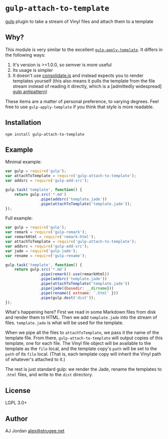 # `gulp-attach-to-template`

[gulp][1] plugin to take a stream of Vinyl files and attach them to a template

## Why?

This module is very similar to the excellent [`gulp-apply-template`][2]. It differs in the following ways:

1. It's version is >=1.0.0, so semver is more useful
2. Its usage is simpler
3. It doesn't use [consolidate.js][3] and instead expects you to render templates yourself (this also means it pulls the template from the file stream instead of reading it directly, which is a \[admittedly widespread] [gulp antipattern][4])

These items are a matter of personal preference, to varying degrees. Feel free to use `gulp-apply-template` if you think that style is more readable.

## Installation

    npm install gulp-attach-to-template

## Example

Minimal example:

```js
var gulp = require('gulp');
var attachToTemplate = require('gulp-attach-to-template');
var addsrc = require('gulp-add-src');

gulp.task('template', function() {
	return gulp.src('*.md')
	           .pipe(addsrc('template.jade'))
	           .pipe(attachToTemplate('template.jade'));
});
```

Full example:

```js
var gulp = require('gulp');
var remark = require('gulp-remark');
var remarkHtml = require('remark-html');
var attachToTemplate = require('gulp-attach-to-template');
var addsrc = require('gulp-add-src');
var jade = require('gulp-jade');
var rename = require('gulp-rename');

gulp.task('template', function() {
	return gulp.src('*.md')
	           .pipe(remark().use(remarkHtml))
	           .pipe(addsrc('template.jade'))
	           .pipe(attachToTemplate('template.jade'))
	           .pipe(jade({basedir: __dirname}))
	           .pipe(rename({ extname: '.html' }))
	           .pipe(gulp.dest('dist'));
});
```

What's happening here? First we read in some Markdown files from disk and render them to HTML. Then we add `template.jade` into the stream of files. `template.jade` is what will be used for the template.

When we pipe all the files to `attachToTemplate`, we pass it the name of the template file. From there, `gulp-attach-to-template` will output copies of this template, one for each file. The Vinyl file object will be available to the template as the `file` local, and the template copy's `path` will be set to the `path` of its `file` local. (That is, each template copy will inherit the Vinyl path of whatever's attached to it.)

The rest is just standard gulp: we render the Jade, rename the templates to `.html` files, and write to the `dist` directory.

## License

LGPL 3.0+

## Author

AJ Jordan <alex@strugee.net>

 [1]: http://gulpjs.com/
 [2]: https://www.npmjs.com/package/gulp-apply-template/
 [3]: https://github.com/tj/consolidate.js
 [4]: https://github.com/gulpjs/gulp/issues/357

